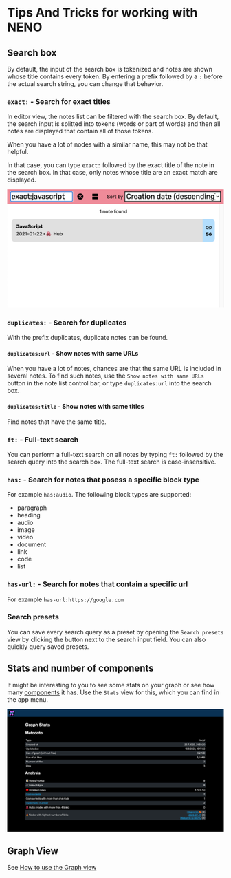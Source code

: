 # Tips And Tricks for working with NENO

## Search box
By default, the input of the search box is tokenized and notes are shown
whose title contains every token. By entering a prefix followed by a `:` before
the actual search string, you can change that behavior.

### `exact:` - Search for exact titles
In editor view, the notes list can be filtered with the search box. By default, the search input is splitted into tokens (words or part of words) and then all notes are displayed that contain all of those tokens.

When you have a lot of nodes with a similar name, this may not be that helpful.

In that case, you can type `exact:` followed by the exact title of the note in the search box. In that case, only notes whose title are an exact match are displayed.

![Search for exact matches](./img/exact-matches.png)

### `duplicates:` - Search for duplicates

With the prefix duplicates, duplicate notes can be found.

#### `duplicates:url` - Show notes with same URLs

When you have a lot of notes, chances are that the same URL is included in several notes. To find such notes, use the `Show notes with same URLs` button in the note list control bar, or type  `duplicates:url` into the search box.

#### `duplicates:title` - Show notes with same titles

Find notes that have the same title.

### `ft:` - Full-text search
You can perform a full-text search on all notes by typing `ft:` followed by the search query
into the search box. The full-text search is case-insensitive.

### `has:` - Search for notes that posess a specific block type

For example `has:audio`. The following block types are supported:

* paragraph
* heading
* audio
* image
* video
* document
* link
* code
* list

### `has-url:` - Search for notes that contain a specific url

For example `has-url:https://google.com`

### Search presets

You can save every search query as a preset by opening the `Search presets` view by clicking the button next to the search input field. 
You can also quickly query saved presets.

## Stats and number of components

It might be interesting to you to see some stats on your graph or see how many [components](https://en.wikipedia.org/wiki/Component_(graph_theory)) it has. Use the `Stats` view for this, which you can find in the app menu.

![Stats](./img/stats-view.png)

## Graph View

See [How to use the Graph view](./GraphView.md)
